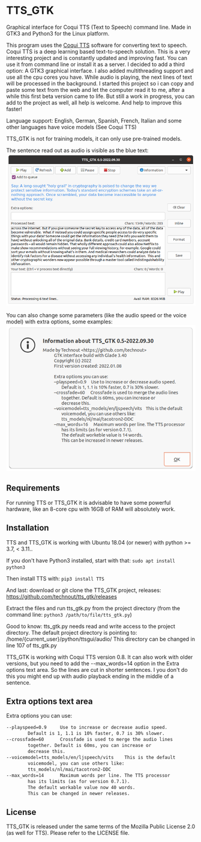 # TTS_GTK
Graphical interface for Coqui TTS (Text to Speech) command line. Made in GTK3 and Python3 for the Linux platform.

This program uses the [Coqui TTS](https://github.com/coqui-ai/TTS) software for converting text to speech. Coqui TTS is a deep learning based text-to-speech solution. This is a very interesting project and is constantly updated and improving fast. You can use it from command line or install it as a server. I decided to add a third option: A GTK3 graphical interface. I also added multithreading support and use all the cpu cores you have. While audio is playing, the next lines of text will be processed in the background. I started this project so i can copy and paste some text from the web and let the computer read it to me, after a while this first beta version came to life. But still a work in progress, you can add to the project as well, all help is welcome. And help to improve this faster!

Language support: English, German, Spanish, French, Italian and some other languages have voice models (See Coqui TTS)

TTS_GTK is not for training models, it can only use pre-trained models.

The sentence read out as audio is visible as the blue text:
![Screenshot](https://github.com/technout/tts_gtk/blob/main/screen_tts_gtk_1.png)

You can also change some parameters (like the audio speed or the voice model) with extra options, some examples:
![Screenshot](https://github.com/technout/tts_gtk/blob/main/screen_tts_gtk_2.png)

Requirements
------------
For running TTS or TTS_GTK it is advisable to have some powerful hardware, like an 8-core cpu with 16GB of RAM will absolutely work.

Installation
------------
TTS and TTS_GTK is working with Ubuntu 18.04 (or newer) with python >= 3.7, < 3.11..

If you don't have Python3 installed, start with that:
```sudo apt install python3```

Then install TTS with:
```pip3 install TTS```

And last: download or git clone the TTS_GTK project, releases: <https://github.com/technout/tts_gtk/releases>

Extract the files and run tts_gtk.py from the project directory (from the command line: ```python3 /path/to/file/tts_gtk.py```)

Good to know: tts_gtk.py needs read and write access to the project directory. The default project directory is pointing to: /home/{current_user}/python/ttsgui/audio/
This directory can be changed in line 107 of tts_gtk.py

TTS_GTK is working with Coqui TTS version 0.8. It can also work with older versions, but you need to add the --max_words=14 option in the Extra options text area. So the lines are cut in shorter sentences. I you don't do this you might end up with audio playback ending in the middle of a sentence.

Extra options text area
-----------------------
Extra options you can use:
```
--playspeed=0.9     Use to increase or decrease audio speed.
        Default is 1, 1.1 is 10% faster, 0.7 is 30% slower.
--crossfade=60      Crossfade is used to merge the audio lines
        together. Default is 60ms, you can increase or
        decrease this.
--voicemodel=tts_models/en/ljspeech/vits    This is the default
        voicemodel, you can use others like:
        tts_models/nl/mai/tacotron2-DDC
--max_words=14      Maximum words per line. The TTS processor
        has its limits (as for version 0.7.1).
        The default workable value now 40 words.
        This can be changed in newer releases.
```
License
-------
TTS_GTK is released under the same terms of the Mozilla Public License 2.0 (as well for TTS). Please refer to the LICENSE file.
